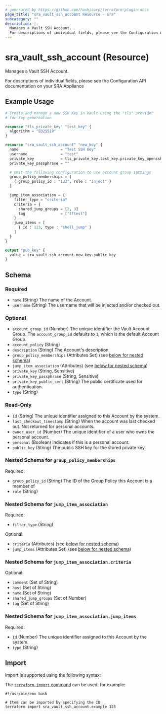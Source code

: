 ```yaml
---
# generated by https://github.com/hashicorp/terraform-plugin-docs
page_title: "sra_vault_ssh_account Resource - sra"
subcategory: ""
description: |-
  Manages a Vault SSH Account.
  For descriptions of individual fields, please see the Configuration API documentation on your SRA Appliance
---
```


# sra_vault_ssh_account (Resource)

Manages a Vault SSH Account.

For descriptions of individual fields, please see the Configuration API documentation on your SRA Appliance

## Example Usage

```terraform
# Create and manage a new SSH Key in Vault using the "tls" provider
# for key genereation

resource "tls_private_key" "test_key" {
  algorithm = "ED25519"
}

resource "sra_vault_ssh_account" "new_key" {
  name                   = "Test SSH Key"
  username               = "test"
  private_key            = tls_private_key.test_key.private_key_openssh
  private_key_passphrase = ""

  # Omit the following configuration to use account group settings
  group_policy_memberships = [
    { group_policy_id : "123", role : "inject" }
  ]

  jump_item_association = {
    filter_type = "criteria"
    criteria = {
      shared_jump_groups = [2, 3]
      tag                = ["tftest"]
    }
    jump_items = [
      { id : 123, type : "shell_jump" }
    ]
  }
}

output "pub_key" {
  value = sra_vault_ssh_account.new_key.public_key
}
```

<!-- schema generated by tfplugindocs -->
## Schema

### Required

- `name` (String) The name of the Account.
- `username` (String) The username that will be injected and/or checked out.

### Optional

- `account_group_id` (Number) The unique identifier the Vault Account Group. The `account_group_id` defaults to `1`, which is the default Account Group.
- `account_policy` (String)
- `description` (String) The Account's description.
- `group_policy_memberships` (Attributes Set) (see [below for nested schema](#nestedatt--group_policy_memberships))
- `jump_item_association` (Attributes) (see [below for nested schema](#nestedatt--jump_item_association))
- `private_key` (String, Sensitive)
- `private_key_passphrase` (String, Sensitive)
- `private_key_public_cert` (String) The public certificate used for authentication.
- `type` (String)

### Read-Only

- `id` (String) The unique identifier assigned to this Account by the system.
- `last_checkout_timestamp` (String) When the account was last checked out. Not returned for personal accounts.
- `owner_user_id` (Number) The unique identifier of a user who owns the personal account.
- `personal` (Boolean) Indicates if this is a personal account.
- `public_key` (String) The public SSH key for the stored private key.

<a id="nestedatt--group_policy_memberships"></a>
### Nested Schema for `group_policy_memberships`

Required:

- `group_policy_id` (String) The ID of the Group Policy this Account is a member of
- `role` (String)


<a id="nestedatt--jump_item_association"></a>
### Nested Schema for `jump_item_association`

Required:

- `filter_type` (String)

Optional:

- `criteria` (Attributes) (see [below for nested schema](#nestedatt--jump_item_association--criteria))
- `jump_items` (Attributes Set) (see [below for nested schema](#nestedatt--jump_item_association--jump_items))

<a id="nestedatt--jump_item_association--criteria"></a>
### Nested Schema for `jump_item_association.criteria`

Optional:

- `comment` (Set of String)
- `host` (Set of String)
- `name` (Set of String)
- `shared_jump_groups` (Set of Number)
- `tag` (Set of String)


<a id="nestedatt--jump_item_association--jump_items"></a>
### Nested Schema for `jump_item_association.jump_items`

Required:

- `id` (Number) The unique identifier assigned to this Account by the system.
- `type` (String)

## Import

Import is supported using the following syntax:

The [`terraform import` command](https://developer.hashicorp.com/terraform/cli/commands/import) can be used, for example:

```shell
#!/usr/bin/env bash

# Item can be imported by specifying the ID
terraform import sra_vault_ssh_account.example 123
```

